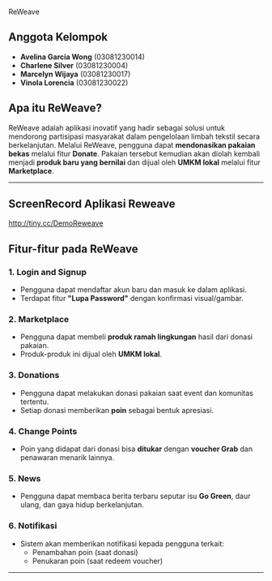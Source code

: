 ReWeave

## Anggota Kelompok
- **Avelina Garcia Wong** (03081230014) 
- **Charlene Silver** (03081230004) 
- **Marcelyn Wijaya** (03081230017)
- **Vinola Lorencia** (03081230022) 


## Apa itu ReWeave?

ReWeave adalah aplikasi inovatif yang hadir sebagai solusi untuk mendorong partisipasi masyarakat dalam pengelolaan limbah tekstil secara berkelanjutan.
Melalui ReWeave, pengguna dapat **mendonasikan pakaian bekas** melalui fitur **Donate**. Pakaian tersebut kemudian akan diolah kembali menjadi **produk baru yang bernilai** dan dijual oleh **UMKM lokal** melalui fitur **Marketplace**.

---
## ScreenRecord Aplikasi Reweave
http://tiny.cc/DemoReweave

## Fitur-fitur pada ReWeave

### 1. Login and Signup
- Pengguna dapat mendaftar akun baru dan masuk ke dalam aplikasi.
- Terdapat fitur **"Lupa Password"** dengan konfirmasi visual/gambar.

### 2. Marketplace
- Pengguna dapat membeli **produk ramah lingkungan** hasil dari donasi pakaian.
- Produk-produk ini dijual oleh **UMKM lokal**.

### 3. Donations
- Pengguna dapat melakukan donasi pakaian saat event dan komunitas tertentu.
- Setiap donasi memberikan **poin** sebagai bentuk apresiasi.

### 4. Change Points
- Poin yang didapat dari donasi bisa **ditukar** dengan **voucher Grab** dan penawaran menarik lainnya.

### 5. News
- Pengguna dapat membaca berita terbaru seputar isu **Go Green**, daur ulang, dan gaya hidup berkelanjutan.

### 6. Notifikasi
- Sistem akan memberikan notifikasi kepada pengguna terkait:
    - Penambahan poin (saat donasi)
    - Penukaran poin (saat redeem voucher)

---


